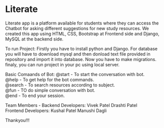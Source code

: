 # Literate
Literate app is a platform available for students where they can access the Chatbot for asking different suggestions for new study resources.
We created this app using HTML, CSS, Bootstrap at Frontend side and Django, MySQL at the backend side.

To run Project:
Firstly you have to install python and Django.
For database you will have to download mysql and then donload text file provided in repository and import it into database.
Now you have to make migrations.
finaly, you can run project in your pc using local server.


Basic Comaands of Bot:
<t> @start - To start  the conversation with bot.<br>
<t> @help - To get help for the bot commands.<br>
<t> @search - To search resources according to subject.<br>
<t> @fun - TO do simple conversation with bot.<br>
<t> @end - To end your session.<br>
  

Team Members - Backend Developers:  Vivek Patel
                                    Drashti Patel <br>
               <t>Frontend Developers: Kushal Patel
                                    Manushi Dagli
 
  
 
  



Thankyou!!!

